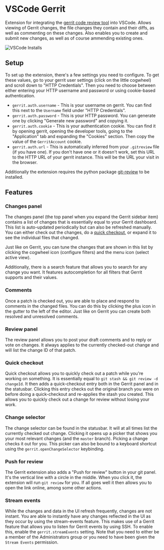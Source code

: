 # VSCode Gerrit

Extension for integrating the [gerrit code review tool](https://www.gerritcodereview.com/) into VSCode. Allows viewing of Gerrit changes, the file changes they contain and their diffs, as well as commenting on these changes. Also enables you to create and submit new changes, as well as of course ammending existing ones.

 ![VSCode Installs](https://img.shields.io/vscode-marketplace/d/sanderronde.vscode--gerrit.svg?label=VSCode%20Marketplace%20Downloads)

## Setup

To set up the extension, there's a few settings you need to configure. To get these values, go to your gerrit user settings (click on the little cogwheel) and scroll down to "HTTP Credentials". Then you need to choose between either entering your HTTP username and password or using cookie-based authentication.

-   `gerrit.auth.username` - This is your username on gerrit. You can find this next to the `Username` field under "HTTP Credentials".
-   `gerrit.auth.password` - This is your HTTP password. You can generate one by clicking "Generate new password" and copying it.
-   `gerrit.auth.cookie` - This is your authentication cookie. You can find it by opening gerrit, opening the developer tools, going to the "Application" tab and expanding the "Cookies" section. Then copy the value of the `GerritAccount` cookie.
-   `gerrit.auth.url` - This is automatically inferred from your `.gitreview` file (if you have one). If you don't have one or it doesn't work, set this URL to the HTTP URL of your gerrit instance. This will be the URL your visit in the browser.

Additionally the extension requires the python package [git-review](https://pypi.org/project/git-review/) to be installed.

## Features

### Changes panel

The changes panel (the top panel when you expand the Gerrit sidebar item) contains a list of changes that is essentially equal to your Gerrit dashboard. This list is auto-updated periodically but can also be refreshed manually. You can either check out the changes, do a [quick checkout](#Quick-checkout), or expand it to see the individual files that changed.

Just like on Gerrit, you can tune the changes that are shown in this list by clicking the cogwheel icon (configure filters) and the menu icon (select active view).

Additionally, there is a search feature that allows you to search for any change you want. It features autocompletion for all filters that Gerrit supports and their values.

### Comments

Once a patch is checked out, you are able to place and respond to comments in the changed files. You can do this by clicking the plus icon in the gutter to the left of the editor. Just like on Gerrit you can create both resolved and unresolved comments.

### Review panel

The review panel allows you to post your draft comments and to reply or vote on changes. It always applies to the currently checked-out change and will list the change ID of that patch.

### Quick checkout

Quick checkout allows you to quickly check out a patch while you're working on something. It is essentially equal to `git stash && git review -d changeId`. It then adds a quick-checkout entry both in the Gerrit panel and in the statusbar. Clicking this entry checks out the original branch you were on before doing a quick-checkout and re-applies the stash you created. This allows you to quickly check out a change for review without losing your work.

### Change selector

The change selector can be found in the statusbar. It will at all times list the currently checked out change. Clicking it opens up a picker that shows you your most relevant changes (and the `master` branch). Picking a change checks it out for you. This picker can also be bound to a keyboard shortcut using the `gerrit.openChangeSelector` keybinding.

### Push for review

The Gerrit extension also adds a "Push for review" button in your git panel. It's the vertical line with a circle in the middle. When you click it, the extension will run `git review` for you. If all goes well it then allows you to open the link online, among some other actions.

### Stream events

While the changes and data in the UI refresh frequently, changes are not instant. You are able to instantly have any changes reflected in the UI as they occur by using the stream-events feature. This makes use of a Gerrit feature that allows you to listen for Gerrit events by using SSH. To enable this, enable the `gerrit.streamEvents` setting. Note that you need to either be a member of the Administrators group or you need to have been given the `Stream Events` permission.

